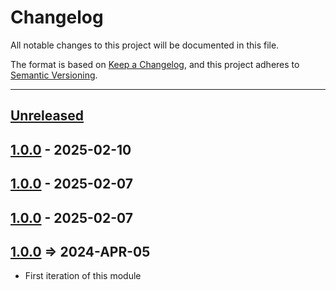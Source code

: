 # Changelog

All notable changes to this project will be documented in this file.

The format is based on [Keep a Changelog](https://keepachangelog.com/en/1.0.0/),
and this project adheres to [Semantic Versioning](https://semver.org/spec/v2.0.0.html).

* * *

## [Unreleased]

## [1.0.0] - 2025-02-10

## [1.0.0] - 2025-02-07

## [1.0.0] - 2025-02-07

## [1.0.0] => 2024-APR-05

- First iteration of this module

[Unreleased]: https://github.com/cfjedimaster/bx-lambda-test1/compare/v1.0.0...HEAD

[1.0.0]: https://github.com/cfjedimaster/bx-lambda-test1/compare/v1.0.0...v1.0.0

